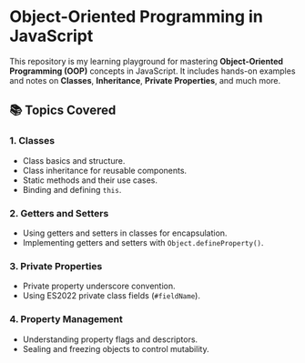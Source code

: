 # Object-Oriented Programming in JavaScript

This repository is my learning playground for mastering **Object-Oriented Programming (OOP)** concepts in JavaScript. It includes hands-on examples and notes on **Classes**, **Inheritance**, **Private Properties**, and much more.

## 📚 Topics Covered

### 1. Classes

- Class basics and structure.
- Class inheritance for reusable components.
- Static methods and their use cases.
- Binding and defining `this`.

### 2. Getters and Setters

- Using getters and setters in classes for encapsulation.
- Implementing getters and setters with `Object.defineProperty()`.

### 3. Private Properties

- Private property underscore convention.
- Using ES2022 private class fields (`#fieldName`).

### 4. Property Management

- Understanding property flags and descriptors.
- Sealing and freezing objects to control mutability.
